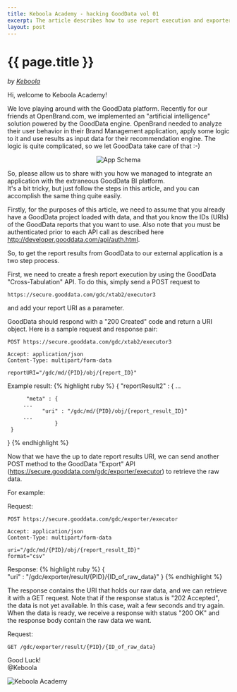 ```yaml
---
title: Keboola Academy - hacking GoodData vol 01
excerpt: The article describes how to use report execution and exporter API and how to integrate it.
layout: post
---
```


# {{ page.title }}

_by [Keboola](http://www.keboola.com)_

Hi, welcome to Keboola Academy! 

We love playing around with the GoodData platform. Recently for our friends at OpenBrand.com, we implemented an "artificial intelligence" solution powered by the GoodData engine.
OpenBrand needed to analyze their user behavior in their Brand Management application, apply some logic to it and use results as input data for their recommendation engine.
The logic is quite complicated, so we let GoodData take care of that :-)

<p>
<center><img src="{{ site.root }}/images/posts/KB_appschema.jpeg" alt="App Schema"></center>
</p>

So, please allow us to share with you how we managed to integrate an application with the extraneous GoodData BI platform.  
It's a bit tricky, but just follow the steps in this article, and you can accomplish the same thing quite easily.

Firstly, for the purposes of this article, we need to assume that you already have a GoodData project loaded with data, and that you know the IDs (URIs) of the GoodData reports that you want to use.  Also note that you must be authenticated prior to each API call as described here http://developer.gooddata.com/api/auth.html.

So, to get the report results from GoodData to our external application is a two step process.

First, we need to create a fresh report execution by using the GoodData "Cross-Tabulation" API. To do this, simply send a POST request to

`https://secure.gooddata.com/gdc/xtab2/executor3`

and add your report URI as a parameter.

GoodData should respond with a "200 Created" code and return a URI object.  Here is a sample request and response pair:


`POST https://secure.gooddata.com/gdc/xtab2/executor3`

`Accept: application/json`  
`Content-Type: multipart/form-data`  

`reportURI="/gdc/md/{PID}/obj/{report_ID}"`


Example result:
{% highlight ruby %}
{
     "reportResult2" : {
         ...
     
          "meta" : {
         ...
               "uri" : "/gdc/md/{PID}/obj/{report_result_ID}"
         ...
                   }
     }
}
{% endhighlight %}

Now that we have the up to date report results URI, we can send another POST method to the GoodData "Export" API (https://secure.gooddata.com/gdc/exporter/executor) to retrieve the raw data.

For example:

Request:

`POST https://secure.gooddata.com/gdc/exporter/executor`  

`Accept: application/json`  
`Content-Type: multipart/form-data`

`uri="/gdc/md/{PID}/obj/{report_result_ID}"`  
`format="csv"`

Response:
{% highlight ruby %}
{   
     "uri" : "/gdc/exporter/result/{PID}/{ID_of_raw_data}"
}
{% endhighlight %}

The response contains the URI that holds our raw data, and we can retrieve it with a GET request.
Note that if the response status is "202 Accepted", the data is not yet available.  In this case, wait a few seconds and try again.  
When the data is ready, we receive a response with status "200 OK" and the response body contain the raw data we want.

Request:

`GET /gdc/exporter/result/{PID}/{ID_of_raw_data}`

Good Luck!  
@Keboola  
<p>
<img src="{{ site.root }}/images/posts/KB_keboolaAcademy.png" alt="Keboola Academy" class="noborder">
</p>